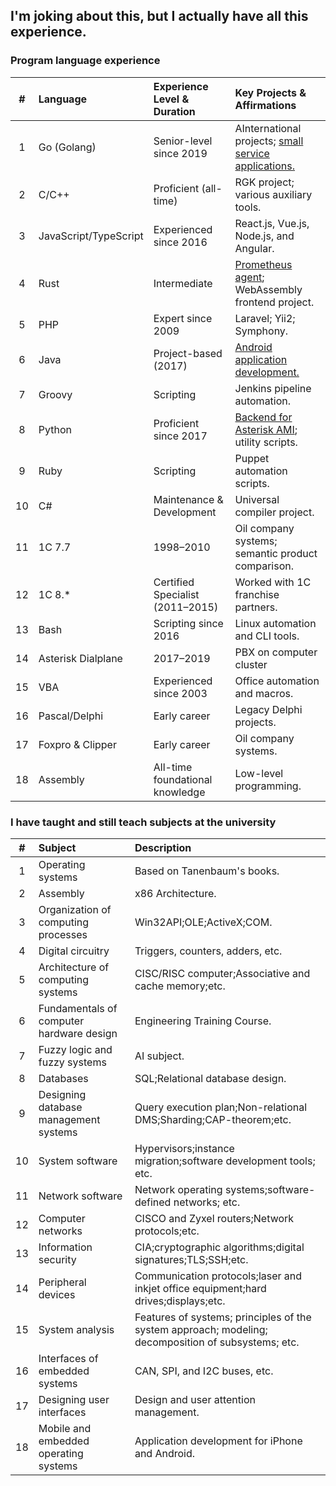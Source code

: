 ## I'm joking about this, but I actually have all this experience.

### Program language experience
|#| Language|Experience Level & Duration| Key Projects & Affirmations|
|:-:|:-|:-|:-|
|1| Go (Golang)| Senior-level since 2019| AInternational projects; [small service applications.](https://github.com/wberdnik?tab=repositories&language=go)|
|2| C/C++| Proficient (all-time)| RGK project; various auxiliary tools.|
|3| JavaScript/TypeScript| Experienced since 2016| React.js, Vue.js, Node.js, and Angular.|
|4| Rust| Intermediate| [Prometheus agent](https://github.com/wberdnik/Prometheus_agent_one_thead_server); WebAssembly frontend project.|
|5| PHP| Expert since 2009| Laravel; Yii2; Symphony.|
|6| Java| Project-based (2017)| [Android application development.](https://github.com/wberdnik/The-cold-call-application-2017-android)|
|7| Groovy| Scripting| Jenkins pipeline automation.|
|8| Python| Proficient since 2017| [Backend for Asterisk AMI](https://github.com/wberdnik/Middleware_pbx_asterisk_via_ami_python3); utility scripts.|
|9| Ruby| Scripting| Puppet automation scripts.|
|10| C#| Maintenance & Development| Universal compiler project.|
|11| 1C 7.7| 1998–2010| Oil company systems; semantic product comparison.|
|12| 1C 8.*| Certified Specialist (2011–2015)| Worked with 1C franchise partners.|
|13| Bash| Scripting since 2016| Linux automation and CLI tools.|
|14| Asterisk Dialplane| 2017–2019| PBX on computer cluster|
|15| VBA| Experienced since 2003| Office automation and macros.|
|16| Pascal/Delphi| Early career|Legacy Delphi projects.|
|17| Foxpro & Clipper| Early career| Oil company systems.|
|18| Assembly|  All-time foundational knowledge| Low-level programming.|

### I have taught and still teach subjects at the university
|#| Subject| Description|
|:-:|:-|:-|
|1| Operating systems| Based on Tanenbaum's books.|
|2| Assembly| x86 Architecture.|
|3| Organization of computing processes| Win32API;OLE;ActiveX;COM.|
|4| Digital circuitry| Triggers, counters, adders, etc.|
|5| Architecture of computing systems| CISC/RISC computer;Associative and cache memory;etc.|
|6| Fundamentals of computer hardware design| Engineering Training Course.|
|7| Fuzzy logic and fuzzy systems| AI subject.|
|8| Databases| SQL;Relational database design.|
|9| Designing database management systems| Query execution plan;Non-relational DMS;Sharding;CAP-theorem;etc.|
|10| System software| Hypervisors;instance migration;software development tools; etc.|
|11| Network software| Network operating systems;software-defined networks; etc.|
|12| Computer networks| CISCO and Zyxel routers;Network protocols;etc.|
|13| Information security| CIA;cryptographic algorithms;digital signatures;TLS;SSH;etc.|
|14| Peripheral devices| Communication protocols;laser and inkjet office equipment;hard drives;displays;etc.|
|15| System analysis| Features of systems; principles of the system approach; modeling; decomposition of subsystems; etc.|
|16| Interfaces of embedded systems| CAN, SPI, and I2C buses, etc.|
|17| Designing user interfaces| Design and user attention management.|
|18| Mobile and embedded operating systems| Application development for iPhone and Android.|

